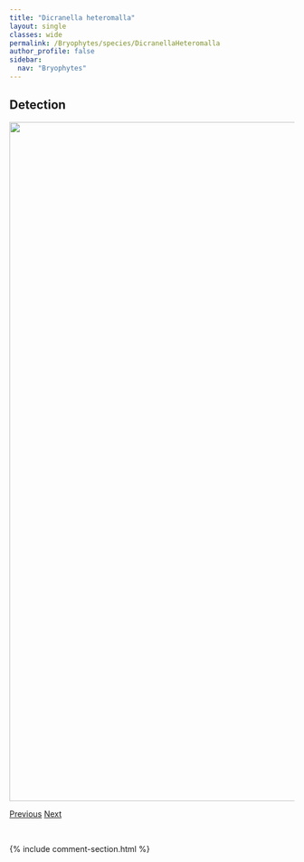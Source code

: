 ```yaml
---
title: "Dicranella heteromalla"
layout: single
classes: wide
permalink: /Bryophytes/species/DicranellaHeteromalla
author_profile: false
sidebar:
  nav: "Bryophytes"
---
```


<h2>Detection</h2>

<a href="https://drive.google.com/uc?export=view&id=1BzuKYRiHNWi13-Tx6gX2XppMHPzdPd4c">
<img src="https://drive.google.com/uc?export=view&id=1BzuKYRiHNWi13-Tx6gX2XppMHPzdPd4c" height = "1200" width = "800">
</a>


<a href="/DevelopmentWebsite/Bryophytes/species/DicranellaGrevilleana" class="pagination--pager" title="Dicranella grevilleana">Previous</a> <a href="/DevelopmentWebsite/Bryophytes/species/DicranellaPalustris" class="pagination--pager" title="Dicranella palustris">Next</a>

<p>&nbsp;</p>

{% include comment-section.html %}
